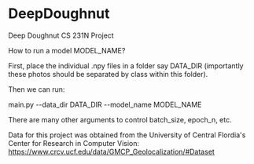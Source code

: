 # DeepDoughnut
Deep Doughnut CS 231N Project

How to run a model MODEL_NAME? 

First, place the individual .npy files in a folder say DATA_DIR (importantly these photos should be separated by class within this folder). 

Then we can run:

main.py --data_dir DATA_DIR --model_name MODEL_NAME 


There are many other arguments to control batch_size, epoch_n, etc. 

Data for this project was obtained from the University of Central Flordia's Center for Research in Computer Vision: https://www.crcv.ucf.edu/data/GMCP_Geolocalization/#Dataset
